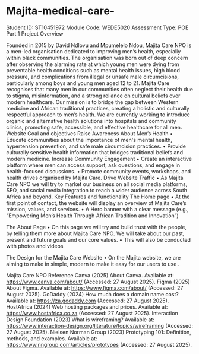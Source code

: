 # Majita-medical-care-
Student ID: ST10451972
Module Code: WEDE5020
Assessment Type: POE Part 1 
Project Overview

Founded in 2015 by David Ndlovu and Mpumelelo Ndou, Majita Care NPO is a men-led organisation dedicated to improving men’s health, especially within black communities. The organisation was born out of deep concern after observing the alarming rate at which young men were dying from preventable health conditions such as mental health issues, high blood pressure, and complications from illegal or unsafe male circumcisions, particularly among boys and young men aged 12 to 21.
Majita Care recognises that many men in our communities often neglect their health due to stigma, misinformation, and a strong reliance on cultural beliefs over modern healthcare. Our mission is to bridge the gap between Western medicine and African traditional practices, creating a holistic and culturally respectful approach to men’s health.
We are currently working to introduce organic and alternative health solutions into hospitals and community clinics, promoting safe, accessible, and effective healthcare for all men.
Website Goal and objectives 
Raise Awareness About Men’s Health
•	Educate communities about the importance of men's mental health, hypertension prevention, and safe male circumcision practices.
•	Provide culturally sensitive health information that bridges traditional beliefs and modern medicine.
Increase Community Engagement
•	Create an interactive platform where men can access support, ask questions, and engage in health-focused discussions.
•	Promote community events, workshops, and health drives organised by Majita Care.
Drive Website Traffic
•	As Majita Care NPO we will try to market our business on all social media platforms, SEO, and social media integration to reach a wider audience across South Africa and beyond.
Key Features and functionality 
The Home page 
•	 At the first point of contact, the website will display an overview of Majita Care’s mission, values, and services.
•	 A Hero banner with a clear message (e.g., “Empowering Men’s Health Through  African Tradition and Innovation”)

The About Page 
•	On this page we will try and build trust with the people, by telling them more about Majita Care NPO. We will take about our past, present and future goals and our core values.
•	This will also be conducted with photos and videos 


The Design for the Majita Care Website 
•	On the Majita website, we are aiming to make in simple, modern to make it easy for our users to use .


Majita Care NPO Reference 
Canva (2025) About Canva. Available at: https://www.canva.com/about/ (Accessed: 27 August 2025).
Figma (2025) About Figma. Available at: https://www.figma.com/about/ (Accessed: 27 August 2025).
GoDaddy (2024) How much does a domain name cost? Available at: https://za.godaddy.com (Accessed: 27 August 2025).
HostAfrica (2024) Web hosting packages and prices. Available at: https://www.hostafrica.co.za (Accessed: 27 August 2025).
Interaction Design Foundation (2023) What is wireframing? Available at: https://www.interaction-design.org/literature/topics/wireframing (Accessed: 27 August 2025).
Nielsen Norman Group (2023) Prototyping 101: Definition, methods, and examples. Available at: https://www.nngroup.com/articles/prototypes (Accessed: 27 August 2025).


